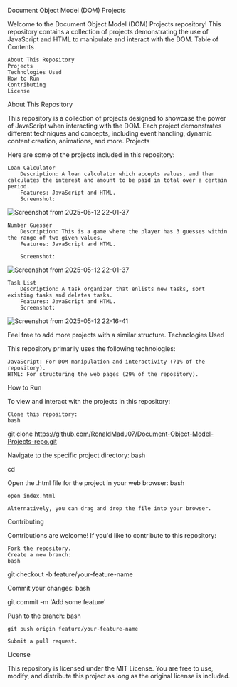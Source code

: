 Document Object Model (DOM) Projects

Welcome to the Document Object Model (DOM) Projects repository! This repository contains a collection of projects demonstrating the use of JavaScript and HTML to manipulate and interact with the DOM.
Table of Contents

    About This Repository
    Projects
    Technologies Used
    How to Run
    Contributing
    License

About This Repository

This repository is a collection of projects designed to showcase the power of JavaScript when interacting with the DOM. Each project demonstrates different techniques and concepts, including event handling, dynamic content creation, animations, and more.
Projects

Here are some of the projects included in this repository:

    Loan Calculator
        Description: A loan calculator which accepts values, and then calculates the interest and amount to be paid in total over a certain period. 
        Features: JavaScript and HTML.
        Screenshot: 
  ![Screenshot from 2025-05-12 22-01-37](https://github.com/user-attachments/assets/fe61a882-9bb9-4b10-8c82-ccfae285dd7f)


    Number Guesser
        Description: This is a game where the player has 3 guesses within the range of two given values.
        Features: JavaScript and HTML.

        Screenshot: 
 ![Screenshot from 2025-05-12 22-01-37](https://github.com/user-attachments/assets/8a03be22-4650-497b-8baa-93aa373935f7)



    Task List
        Description: A task organizer that enlists new tasks, sort existing tasks and deletes tasks.
        Features: JavaScript and HTML.
        Screenshot:
![Screenshot from 2025-05-12 22-16-41](https://github.com/user-attachments/assets/e3fa4640-8b93-4571-bf7b-55031cc3bd71)
 


Feel free to add more projects with a similar structure.
Technologies Used

This repository primarily uses the following technologies:

    JavaScript: For DOM manipulation and interactivity (71% of the repository).
    HTML: For structuring the web pages (29% of the repository).

How to Run

To view and interact with the projects in this repository:

    Clone this repository:
    bash

git clone https://github.com/RonaldMadu07/Document-Object-Model-Projects-repo.git

Navigate to the specific project directory:
bash

cd <project-directory>

Open the .html file for the project in your web browser:
bash

    open index.html

    Alternatively, you can drag and drop the file into your browser.

Contributing

Contributions are welcome! If you'd like to contribute to this repository:

    Fork the repository. 
    Create a new branch:
    bash

git checkout -b feature/your-feature-name

Commit your changes:
bash

git commit -m 'Add some feature'

Push to the branch:
bash

    git push origin feature/your-feature-name

    Submit a pull request.

License

This repository is licensed under the MIT License. You are free to use, modify, and distribute this project as long as the original license is included.
